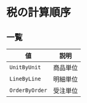 # 税の計算順序

## 一覧

| 値 | 説明 |
| --- | --- |
| `UnitByUnit` | 商品単位 |
| `LineByLine` | 明細単位 |
| `OrderByOrder` | 受注単位 |



